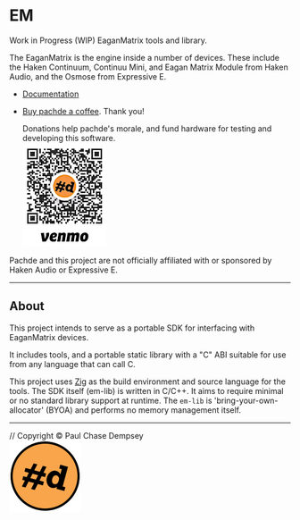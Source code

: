 # EM

Work in Progress (WIP) EaganMatrix tools and library.

The EaganMatrix is the engine inside a number of devices.
These include the Haken Continuum, Continuu Mini, and Eagan Matrix Module from Haken Audio, and the Osmose from Expressive E.

- [Documentation](doc/index.md#em)

- [Buy pachde a coffee](https://venmo.com/u/pcdempsey). Thank you!

  Donations help pachde's morale, and fund hardware for testing and developing this software.\
  ![Buy pachde a coffee with VenMo](./doc/image/VenMo.png)

Pachde and this project are not officially affiliated with or sponsored by Haken Audio or Expressive E.

---

## About

This project intends to serve as a portable SDK for interfacing with EaganMatrix devices.

It includes tools, and a portable static library with a "C" ABI suitable for use from any language that can call C.

This project uses [Zig](https://ziglang.org/) as the build environment and source language for the tools.
The SDK itself (em-lib) is written in C/C++.
It aims to require minimal or no standard library support at runtime.
The `em-lib` is 'bring-your-own-allocator' (BYOA) and performs no memory management itself.

---

// Copyright © Paul Chase Dempsey\
![pachde (#d) logo](./doc/image/Logo.svg)
